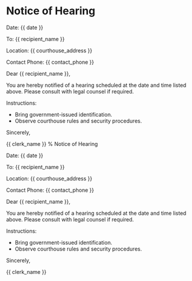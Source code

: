 # Notice of Hearing

Date: {{ date }}

To: {{ recipient_name }}

Location: {{ courthouse_address }}

Contact Phone: {{ contact_phone }}

Dear {{ recipient_name }},

You are hereby notified of a hearing scheduled at the date and time listed above. Please consult with legal counsel if required.

Instructions:

- Bring government-issued identification.
- Observe courthouse rules and security procedures.

Sincerely,

{{ clerk_name }}
% Notice of Hearing

Date: {{ date }}

To: {{ recipient_name }}

Location: {{ courthouse_address }}

Contact Phone: {{ contact_phone }}

Dear {{ recipient_name }},

You are hereby notified of a hearing scheduled at the date and time listed above. Please consult with legal counsel if required.

Instructions:

- Bring government-issued identification.
- Observe courthouse rules and security procedures.

Sincerely,

{{ clerk_name }}
